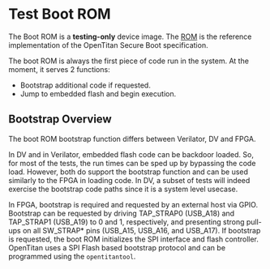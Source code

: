 # Test Boot ROM

The Boot ROM is a **testing-only** device image.
The [ROM](https://opentitan.org/book/sw/device/silicon_creator/rom) is the reference implementation of the OpenTitan Secure Boot specification.

The boot ROM is always the first piece of code run in the system.
At the moment, it serves 2 functions:

* Bootstrap additional code if requested.
* Jump to embedded flash and begin execution.

## Bootstrap Overview

The boot ROM bootstrap function differs between Verilator, DV and FPGA.

In DV and in Verilator, embedded flash code can be backdoor loaded.
So, for most of the tests, the run times can be sped up by bypassing the code load.
However, both do support the bootstrap function and can be used similarly to the FPGA in loading code.
In DV, a subset of tests will indeed exercise the bootstrap code paths since it is a system level usecase.

In FPGA, bootstrap is required and requested by an external host via GPIO.
Bootstrap can be requested by driving TAP\_STRAP0 (USB\_A18) and TAP\_STRAP1 (USB\_A19) to 0 and 1, respectively, and presenting strong pull-ups on all SW\_STRAP* pins (USB\_A15, USB\_A16, and USB\_A17).
If bootstrap is requested, the boot ROM initializes the SPI interface and flash controller.
OpenTitan uses a SPI Flash based bootstrap protocol and can be programmed using the `opentitantool`.
